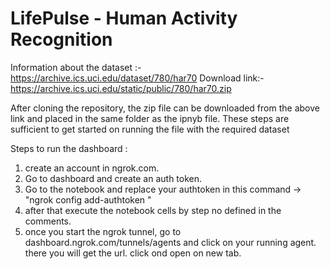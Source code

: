 # LifePulse - Human Activity Recognition

Information about the dataset :-  https://archive.ics.uci.edu/dataset/780/har70 
Download link:-  https://archive.ics.uci.edu/static/public/780/har70.zip 

After cloning the repository, the zip file can be downloaded from the above link and placed in the same folder as the ipnyb file.
These steps are sufficient to get started on running the file with the required dataset

Steps to run the dashboard : 
1. create an account in ngrok.com.
2. Go to dashboard and create an auth token.
3. Go to the notebook and replace your authtoken in this command -> "ngrok config add-authtoken <your auth token>"
4. after that execute the notebook cells by step no defined in the comments.
5. once you start the ngrok tunnel, go to dashboard.ngrok.com/tunnels/agents and click on your running agent. there you will get the url. click ond open on new tab.
